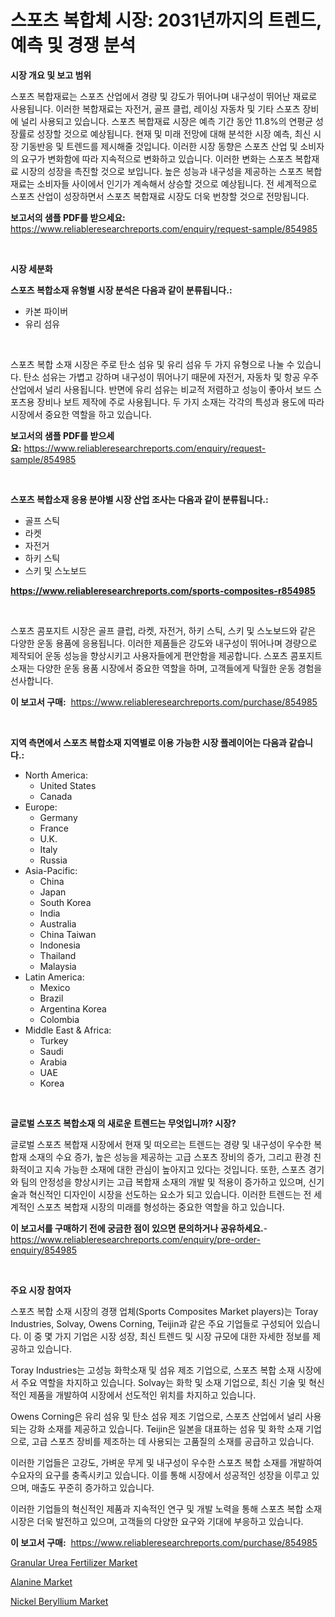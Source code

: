 <p><h1>스포츠 복합체 시장: 2031년까지의 트렌드, 예측 및 경쟁 분석</h1></p><p><strong>시장 개요 및 보고 범위</strong></p>
<p><p>스포츠 복합재료는 스포츠 산업에서 경량 및 강도가 뛰어나며 내구성이 뛰어난 재료로 사용됩니다. 이러한 복합재료는 자전거, 골프 클럽, 레이싱 자동차 및 기타 스포츠 장비에 널리 사용되고 있습니다. 스포츠 복합재료 시장은 예측 기간 동안 11.8%의 연평균 성장률로 성장할 것으로 예상됩니다. 현재 및 미래 전망에 대해 분석한 시장 예측, 최신 시장 기동반응 및 트렌드를 제시해줄 것입니다. 이러한 시장 동향은 스포츠 산업 및 소비자의 요구가 변화함에 따라 지속적으로 변화하고 있습니다. 이러한 변화는 스포츠 복합재료 시장의 성장을 촉진할 것으로 보입니다. 높은 성능과 내구성을 제공하는 스포츠 복합재료는 소비자들 사이에서 인기가 계속해서 상승할 것으로 예상됩니다. 전 세계적으로 스포츠 산업이 성장하면서 스포츠 복합재료 시장도 더욱 번창할 것으로 전망됩니다.</p></p>
<p><strong>보고서의 샘플 PDF를 받으세요:</strong> <a href="https://www.reliableresearchreports.com/enquiry/request-sample/854985">https://www.reliableresearchreports.com/enquiry/request-sample/854985</a></p>
<p>&nbsp;</p>
<p><strong>시장 세분화</strong></p>
<p><strong>스포츠 복합소재 유형별 시장 분석은 다음과 같이 분류됩니다.:</strong></p>
<p><ul><li>카본 파이버</li><li>유리 섬유</li></ul></p>
<p>&nbsp;</p>
<p><p>스포츠 복합 소재 시장은 주로 탄소 섬유 및 유리 섬유 두 가지 유형으로 나눌 수 있습니다. 탄소 섬유는 가볍고 강하며 내구성이 뛰어나기 때문에 자전거, 자동차 및 항공 우주 산업에서 널리 사용됩니다. 반면에 유리 섬유는 비교적 저렴하고 성능이 좋아서 보드 스포츠용 장비나 보트 제작에 주로 사용됩니다. 두 가지 소재는 각각의 특성과 용도에 따라 시장에서 중요한 역할을 하고 있습니다.</p></p>
<p><strong>보고서의 샘플 PDF를 받으세요:</strong>&nbsp;<a href="https://www.reliableresearchreports.com/enquiry/request-sample/854985">https://www.reliableresearchreports.com/enquiry/request-sample/854985</a></p>
<p>&nbsp;</p>
<p><strong> 스포츠 복합소재 응용 분야별 시장 산업 조사는 다음과 같이 분류됩니다.:</strong></p>
<p><ul><li>골프 스틱</li><li>라켓</li><li>자전거</li><li>하키 스틱</li><li>스키 및 스노보드</li></ul></p>
<p><strong><a href="https://www.reliableresearchreports.com/sports-composites-r854985">https://www.reliableresearchreports.com/sports-composites-r854985</a></strong></p>
<p>&nbsp;</p>
<p><p>스포츠 콤포지트 시장은 골프 클럽, 라켓, 자전거, 하키 스틱, 스키 및 스노보드와 같은 다양한 운동 용품에 응용됩니다. 이러한 제품들은 강도와 내구성이 뛰어나며 경량으로 제작되어 운동 성능을 향상시키고 사용자들에게 편안함을 제공합니다. 스포츠 콤포지트 소재는 다양한 운동 용품 시장에서 중요한 역할을 하며, 고객들에게 탁월한 운동 경험을 선사합니다.</p></p>
<p><strong>이 보고서 구매:</strong>&nbsp; <a href="https://www.reliableresearchreports.com/purchase/854985">https://www.reliableresearchreports.com/purchase/854985</a></p>
<p>&nbsp;</p>
<p><strong>지역 측면에서 스포츠 복합소재 지역별로 이용 가능한 시장 플레이어는 다음과 같습니다.:</strong></p>
<p><ul>
    <li>
        North America:
        <ul>
            <li>United States</li>
            <li>Canada</li>
        </ul>
    </li>
    <li>
        Europe:
        <ul>
            <li>Germany</li>
            <li>France</li>
            <li>U.K.</li>
            <li>Italy</li>
            <li>Russia</li>
        </ul>
    </li>
    <li>
        Asia-Pacific:
        <ul>
            <li>China</li>
            <li>Japan</li>
            <li>South Korea</li>
            <li>India</li>
            <li>Australia</li>
            <li>China Taiwan</li>
            <li>Indonesia</li>
            <li>Thailand</li>
            <li>Malaysia</li>
        </ul>
    </li>
    <li>
        Latin America:
        <ul>
            <li>Mexico</li>
            <li>Brazil</li>
            <li>Argentina Korea</li>
            <li>Colombia</li>
        </ul>
    </li>
    <li>
        Middle East & Africa:
        <ul>
            <li>Turkey</li>
            <li>Saudi</li>
            <li>Arabia</li>
            <li>UAE</li>
            <li>Korea</li>
        </ul>
    </li>
    </ul></p>
<p>&nbsp;</p>
<p><strong>글로벌 스포츠 복합소재 의 새로운 트렌드는 무엇입니까? 시장?</strong></p>
<p><p>글로벌 스포츠 복합재 시장에서 현재 및 떠오르는 트렌드는 경량 및 내구성이 우수한 복합재 소재의 수요 증가, 높은 성능을 제공하는 고급 스포츠 장비의 증가, 그리고 환경 친화적이고 지속 가능한 소재에 대한 관심이 높아지고 있다는 것입니다. 또한, 스포츠 경기와 팀의 안정성을 향상시키는 고급 복합재 소재의 개발 및 적용이 증가하고 있으며, 신기술과 혁신적인 디자인이 시장을 선도하는 요소가 되고 있습니다. 이러한 트렌드는 전 세계적인 스포츠 복합재 시장의 미래를 형성하는 중요한 역할을 하고 있습니다.</p></p>
<p><strong>이 보고서를 구매하기 전에 궁금한 점이 있으면 문의하거나 공유하세요.</strong>- <a href="https://www.reliableresearchreports.com/enquiry/pre-order-enquiry/854985">https://www.reliableresearchreports.com/enquiry/pre-order-enquiry/854985</a></p>
<p>&nbsp;</p>
<p><strong>주요 시장 참여자</strong></p>
<p><p>스포츠 복합 소재 시장의 경쟁 업체(Sports Composites Market players)는 Toray Industries, Solvay, Owens Corning, Teijin과 같은 주요 기업들로 구성되어 있습니다. 이 중 몇 가지 기업은 시장 성장, 최신 트렌드 및 시장 규모에 대한 자세한 정보를 제공하고 있습니다.</p><p>Toray Industries는 고성능 화학소재 및 섬유 제조 기업으로, 스포츠 복합 소재 시장에서 주요 역할을 차지하고 있습니다. Solvay는 화학 및 소재 기업으로, 최신 기술 및 혁신적인 제품을 개발하여 시장에서 선도적인 위치를 차지하고 있습니다.</p><p>Owens Corning은 유리 섬유 및 탄소 섬유 제조 기업으로, 스포츠 산업에서 널리 사용되는 강화 소재를 제공하고 있습니다. Teijin은 일본을 대표하는 섬유 및 화학 소재 기업으로, 고급 스포츠 장비를 제조하는 데 사용되는 고품질의 소재를 공급하고 있습니다.</p><p>이러한 기업들은 고강도, 가벼운 무게 및 내구성이 우수한 스포츠 복합 소재를 개발하여 수요자의 요구를 충족시키고 있습니다. 이를 통해 시장에서 성공적인 성장을 이루고 있으며, 매출도 꾸준히 증가하고 있습니다.</p><p>이러한 기업들의 혁신적인 제품과 지속적인 연구 및 개발 노력을 통해 스포츠 복합 소재 시장은 더욱 발전하고 있으며, 고객들의 다양한 요구와 기대에 부응하고 있습니다.</p></p>
<p><strong>이 보고서 구매:</strong>&nbsp;&nbsp;<a href="https://www.reliableresearchreports.com/purchase/854985">https://www.reliableresearchreports.com/purchase/854985</a></p>
<p><p><a href="https://natural-crush-b99.notion.site/Granular-Urea-Fertilizer-Market-Research-Report-Provides-Critical-Insights-that-can-help-Shape-Busin-14c1f8651b224d1c86a852df335d5737">Granular Urea Fertilizer Market</a></p><p><a href="https://gamy-alyssum-396.notion.site/Alanine-Market-Size-Market-Share-and-Global-Market-Analysis-Report-2024-2031-b84cca82f1ef4d0ea30ae51e23a258a0">Alanine Market</a></p><p><a href="https://boundless-drawbridge-702.notion.site/Insights-into-Nickel-Beryllium-Market-Size-Analysing-Market-Share-Trends-and-Growth-from-2024-to--ce953d62451c453eb1f12406f72dd0ef">Nickel Beryllium Market</a></p></p>